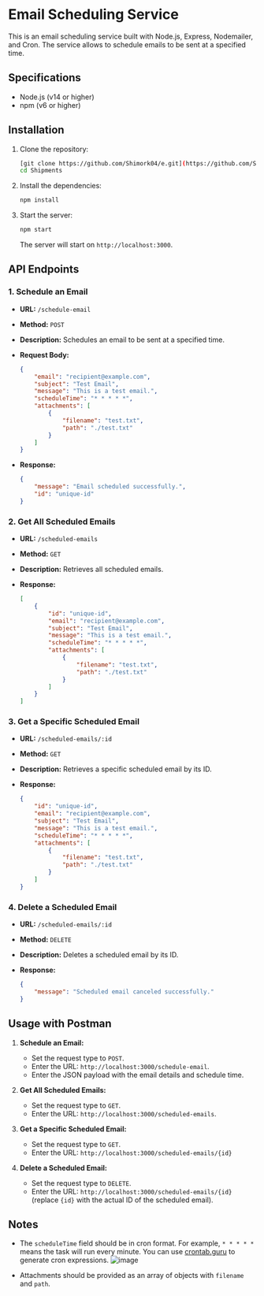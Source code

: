 # Email Scheduling Service

This is an email scheduling service built with Node.js, Express, Nodemailer, and Cron. The service allows to schedule emails to be sent at a specified time.

## Specifications

- Node.js (v14 or higher)
- npm (v6 or higher)

## Installation

1. Clone the repository:

    ```sh
    [git clone https://github.com/Shimork04/e.git](https://github.com/Shimork04/Shipments.git)
    cd Shipments
    ```

2. Install the dependencies:

    ```sh
    npm install
    ```

3. Start the server:

    ```sh
    npm start
    ```

    The server will start on `http://localhost:3000`.

## API Endpoints

### 1. Schedule an Email

- **URL:** `/schedule-email`
- **Method:** `POST`
- **Description:** Schedules an email to be sent at a specified time.
- **Request Body:**

    ```json
    {
        "email": "recipient@example.com",
        "subject": "Test Email",
        "message": "This is a test email.",
        "scheduleTime": "* * * * *",
        "attachments": [
            {
                "filename": "test.txt",
                "path": "./test.txt"
            }
        ]
    }
    ```

- **Response:**

    ```json
    {
        "message": "Email scheduled successfully.",
        "id": "unique-id"
    }
    ```

### 2. Get All Scheduled Emails

- **URL:** `/scheduled-emails`
- **Method:** `GET`
- **Description:** Retrieves all scheduled emails.
- **Response:**

    ```json
    [
        {
            "id": "unique-id",
            "email": "recipient@example.com",
            "subject": "Test Email",
            "message": "This is a test email.",
            "scheduleTime": "* * * * *",
            "attachments": [
                {
                    "filename": "test.txt",
                    "path": "./test.txt"
                }
            ]
        }
    ]
    ```

### 3. Get a Specific Scheduled Email

- **URL:** `/scheduled-emails/:id`
- **Method:** `GET`
- **Description:** Retrieves a specific scheduled email by its ID.
- **Response:**

    ```json
    {
        "id": "unique-id",
        "email": "recipient@example.com",
        "subject": "Test Email",
        "message": "This is a test email.",
        "scheduleTime": "* * * * *",
        "attachments": [
            {
                "filename": "test.txt",
                "path": "./test.txt"
            }
        ]
    }
    ```

### 4. Delete a Scheduled Email

- **URL:** `/scheduled-emails/:id`
- **Method:** `DELETE`
- **Description:** Deletes a scheduled email by its ID.
- **Response:**

    ```json
    {
        "message": "Scheduled email canceled successfully."
    }
    ```

## Usage with Postman

1. **Schedule an Email:**

    - Set the request type to `POST`.
    - Enter the URL: `http://localhost:3000/schedule-email`.
    - Enter the JSON payload with the email details and schedule time.

2. **Get All Scheduled Emails:**

    - Set the request type to `GET`.
    - Enter the URL: `http://localhost:3000/scheduled-emails`.

3. **Get a Specific Scheduled Email:**

    - Set the request type to `GET`.
    - Enter the URL: `http://localhost:3000/scheduled-emails/{id}`

4. **Delete a Scheduled Email:**

    - Set the request type to `DELETE`.
    - Enter the URL: `http://localhost:3000/scheduled-emails/{id}` (replace `{id}` with the actual ID of the scheduled email).

## Notes

- The `scheduleTime` field should be in cron format. For example, `* * * * *` means the task will run every minute. You can use [crontab.guru](https://crontab.guru/) to generate cron expressions.
  ![image](https://github.com/user-attachments/assets/49b3b60a-1e69-4ffb-bb7a-bbce506c651b)
[](https://dev.to/zt4ff_1/scheduling-tasks-in-nodejs-with-cron-job-3dmk)

- Attachments should be provided as an array of objects with `filename` and `path`.
